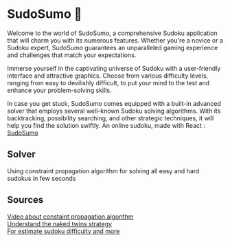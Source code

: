 # SudoSumo :ramen:
Welcome to the world of SudoSumo, a comprehensive Sudoku application that will charm you with its numerous features. Whether you're a novice or a Sudoku expert, SudoSumo guarantees an unparalleled gaming experience and challenges that match your expectations.

Immerse yourself in the captivating universe of Sudoku with a user-friendly interface and attractive graphics. Choose from various difficulty levels, ranging from easy to devilishly difficult, to put your mind to the test and enhance your problem-solving skills.

In case you get stuck, SudoSumo comes equipped with a built-in advanced solver that employs several well-known Sudoku solving algorithms. With its backtracking, possibility searching, and other strategic techniques, it will help you find the solution swiftly.
An online sudoku, made with React : [SudoSumo](https://Louisp78.github.io/sudosumo)

## Solver
Using constraint propagation algorithm for solving all easy and hard sudokus in few seconds
## Sources
[Video about constaint propagation algorithm](https://www.youtube.com/watch?v=A_5Hh8xdLFQ)  
[Understand the naked twins strategy](https://www.youtube.com/watch?v=dCf1b3ZeKdg)  
[For estimate sudoku difficulty and more](https://www.diva-portal.org/smash/get/diva2:812097/FULLTEXT01.pdf)
